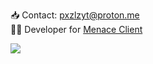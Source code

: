 📥 Contact: pxzlzyt@proton.me<br>
👨‍💻 Developer for [Menace Client](https://github.com/MenaceClient)

![](https://komarev.com/ghpvc/?username=pxzlz-ctrl&label=VISITORS)
